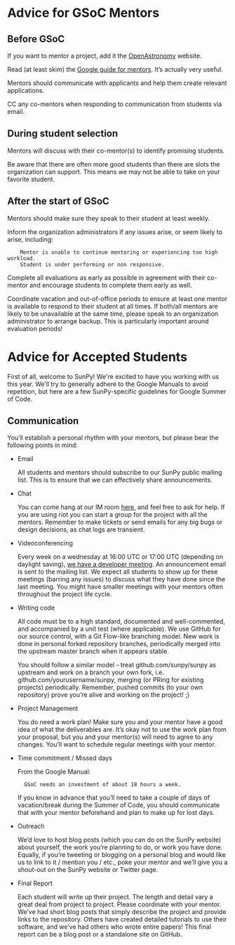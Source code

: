# Advice for GSoC Mentors

## Before GSoC

If you want to mentor a project, add it the [OpenAstronomy](https://github.com/OpenAstronomy/openastronomy.github.io/) website.

Read (at least skim) the [Google guide for mentors](https://google.github.io/gsocguides/mentor/).
It’s actually very useful.

Mentors should communicate with applicants and help them create relevant applications.

CC any co-mentors when responding to communication from students via email.

## During student selection

Mentors will discuss with their co-mentor(s) to identify promising students.

Be aware that there are often more good students than there are slots the organization can support.
This means we may not be able to take on your favorite student.

## After the start of GSoC

Mentors should make sure they speak to their student at least weekly.

Inform the organization administrators if any issues arise, or seem likely to arise, including:

        Mentor is unable to continue mentoring or experiencing too high workload.
        Student is under performing or non responsive.

Complete all evaluations as early as possible in agreement with their co-mentor and encourage students to complete them early as well.

Coordinate vacation and out-of-office periods to ensure at least one mentor is available to respond to their student at all times.
If both/all mentors are likely to be unavailable at the same time, please speak to an organization administrator to arrange backup.
This is particularly important around evaluation periods!

# Advice for Accepted Students

First of all, welcome to SunPy!
We're excited to have you working with us this year.
We’ll try to generally adhere to the Google Manuals to avoid repetition, but here are a few SunPy-specific guidelines for Google Summer of Code.

## Communication

You’ll establish a personal rhythm with your mentors, but please bear the following points in mind:

* Email

    All students and mentors should subscribe to our SunPy public mailing list.
    This is to ensure that we can effectively share announcements.

* Chat

    You can come hang at our IM room [here](https://app.element.io/#/room/!unyYitVQrpIQvLQQHQ:cadair.com), and feel free to ask for help.
    If you are using riot you can start a group for the project with all the mentors.
    Remember to make tickets or send emails for any big bugs or design decisions, as chat logs are transient.

* Videoconferencing

    Every week on a wednesday at 16:00 UTC or 17:00 UTC (depending on daylight saving), [we have a developer meeting](https://sunpy.org/jitsi).
    An announcement email is sent to the mailing list.
    We expect all students to show up for these meetings (barring any issues) to discuss what they have done since the last meeting.
    You might have smaller meetings with your mentors often throughout the project life cycle.

* Writing code

    All code must be to a high standard, documented and well-commented, and accompanied by a unit test (where applicable).
    We use GitHub for our source control, with a Git Flow-like branching model.
    New work is done in personal forked repository branches, periodically merged into the upstream master branch when it appears stable.

    You should follow a similar model - treat github.com/sunpy/sunpy as upstream and work on a branch your own fork, i.e. github.com/yourusername/sunpy, merging (or PRing for existing projects) periodically.
    Remember, pushed commits (to your own repository) prove you’re alive and working on the project! ;)

* Project Management

    You do need a work plan!
    Make sure you and your mentor have a good idea of what the deliverables are.
    It’s okay not to use the work plan from your proposal, but you and your mentor(s) will need to agree to any changes.
    You’ll want to schedule regular meetings with your mentor.

* Time commitment / Missed days

    From the Google Manual:

        GSoC needs an investment of about 18 hours a week.

    If you know in advance that you’ll need to take a couple of days of vacation/break during the Summer of Code, you should communicate that with your mentor beforehand and plan to make up for lost days.

* Outreach

    We’d love to host blog posts (which you can do on the SunPy website) about yourself, the work you’re planning to do, or work you have done.
    Equally, if you’re tweeting or blogging on a personal blog and would like us to link to it / mention you / etc., poke your mentor and we’ll give you a shout-out on the SunPy website or Twitter page.

* Final Report

    Each student will write up their project.
    The length and detail vary a great deal from project to project.
    Please coordinate with your mentor.
    We’ve had short blog posts that simply describe the project and provide links to the repository.
    Others have created detailed tutorials to use their software, and we’ve had others who wrote entire papers!
    This final report can be a blog post or a standalone site on GitHub.
